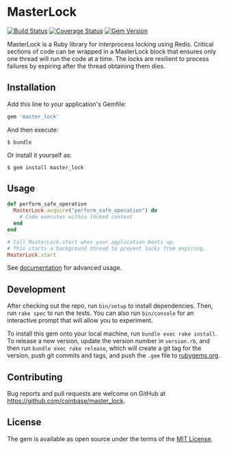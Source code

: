 # MasterLock

[![Build Status](https://travis-ci.org/coinbase/master_lock.svg?branch=master)](https://travis-ci.org/coinbase/master_lock)
[![Coverage Status](https://coveralls.io/repos/github/coinbase/master_lock/badge.svg?branch=master)](https://coveralls.io/github/coinbase/master_lock?branch=master)
[![Gem Version](https://badge.fury.io/rb/master_lock.svg)](https://badge.fury.io/rb/master_lock)

MasterLock is a Ruby library for interprocess locking using Redis. Critical sections of code can be wrapped in a MasterLock block that ensures only one thread will run the code at a time. The locks are resilient to process failures by expiring after the thread obtaining them dies.

## Installation

Add this line to your application's Gemfile:

```ruby
gem 'master_lock'
```

And then execute:

    $ bundle

Or install it yourself as:

    $ gem install master_lock

## Usage

```ruby
def perform_safe_operation
  MasterLock.acquire("perform_safe_operation") do
    # Code executes within locked context
  end
end

# Call MasterLock.start when your application boots up.
# This starts a background thread to prevent locks from expiring.
MasterLock.start
```

See [documentation](http://www.rubydoc.info/gems/master_lock) for advanced usage.

## Development

After checking out the repo, run `bin/setup` to install dependencies. Then, run `rake spec` to run the tests. You can also run `bin/console` for an interactive prompt that will allow you to experiment.

To install this gem onto your local machine, run `bundle exec rake install`. To release a new version, update the version number in `version.rb`, and then run `bundle exec rake release`, which will create a git tag for the version, push git commits and tags, and push the `.gem` file to [rubygems.org](https://rubygems.org).

## Contributing

Bug reports and pull requests are welcome on GitHub at https://github.com/coinbase/master_lock.

## License

The gem is available as open source under the terms of the [MIT License](http://opensource.org/licenses/MIT).
